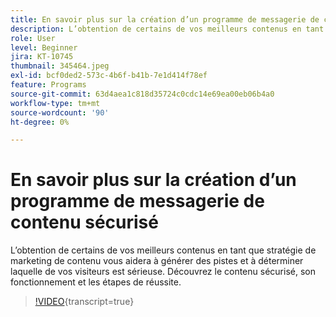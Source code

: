 ```yaml
---
title: En savoir plus sur la création d’un programme de messagerie de contenu sécurisé
description: L’obtention de certains de vos meilleurs contenus en tant que stratégie de marketing de contenu vous aidera à générer des pistes et à déterminer laquelle de vos visiteurs est sérieuse. En savoir plus sur le module sécurisé.. (Les descriptions doivent être comprises entre 60 et 160 caractères)
role: User
level: Beginner
jira: KT-10745
thumbnail: 345464.jpeg
exl-id: bcf0ded2-573c-4b6f-b41b-7e1d414f78ef
feature: Programs
source-git-commit: 63d4aea1c818d35724c0cdc14e69ea00eb06b4a0
workflow-type: tm+mt
source-wordcount: '90'
ht-degree: 0%

---
```


# En savoir plus sur la création d’un programme de messagerie de contenu sécurisé

L’obtention de certains de vos meilleurs contenus en tant que stratégie de marketing de contenu vous aidera à générer des pistes et à déterminer laquelle de vos visiteurs est sérieuse. Découvrez le contenu sécurisé, son fonctionnement et les étapes de réussite.

>[!VIDEO](https://video.tv.adobe.com/v/345464/?quality=12&learn=on){transcript=true}
